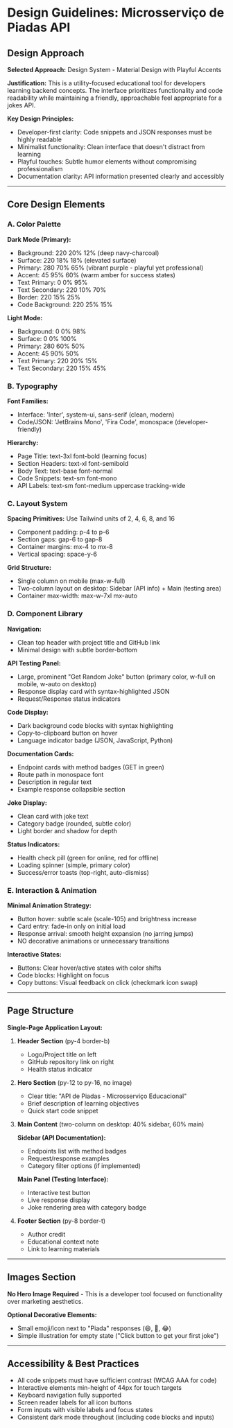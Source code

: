 # Design Guidelines: Microsserviço de Piadas API

## Design Approach

**Selected Approach:** Design System - Material Design with Playful Accents

**Justification:** This is a utility-focused educational tool for developers learning backend concepts. The interface prioritizes functionality and code readability while maintaining a friendly, approachable feel appropriate for a jokes API.

**Key Design Principles:**
- Developer-first clarity: Code snippets and JSON responses must be highly readable
- Minimalist functionality: Clean interface that doesn't distract from learning
- Playful touches: Subtle humor elements without compromising professionalism
- Documentation clarity: API information presented clearly and accessibly

---

## Core Design Elements

### A. Color Palette

**Dark Mode (Primary):**
- Background: 220 20% 12% (deep navy-charcoal)
- Surface: 220 18% 18% (elevated surface)
- Primary: 280 70% 65% (vibrant purple - playful yet professional)
- Accent: 45 95% 60% (warm amber for success states)
- Text Primary: 0 0% 95%
- Text Secondary: 220 10% 70%
- Border: 220 15% 25%
- Code Background: 220 25% 15%

**Light Mode:**
- Background: 0 0% 98%
- Surface: 0 0% 100%
- Primary: 280 60% 50%
- Accent: 45 90% 50%
- Text Primary: 220 20% 15%
- Text Secondary: 220 15% 45%

### B. Typography

**Font Families:**
- Interface: 'Inter', system-ui, sans-serif (clean, modern)
- Code/JSON: 'JetBrains Mono', 'Fira Code', monospace (developer-friendly)

**Hierarchy:**
- Page Title: text-3xl font-bold (learning focus)
- Section Headers: text-xl font-semibold
- Body Text: text-base font-normal
- Code Snippets: text-sm font-mono
- API Labels: text-sm font-medium uppercase tracking-wide

### C. Layout System

**Spacing Primitives:** Use Tailwind units of 2, 4, 6, 8, and 16
- Component padding: p-4 to p-6
- Section gaps: gap-6 to gap-8
- Container margins: mx-4 to mx-8
- Vertical spacing: space-y-6

**Grid Structure:**
- Single column on mobile (max-w-full)
- Two-column layout on desktop: Sidebar (API info) + Main (testing area)
- Container max-width: max-w-7xl mx-auto

### D. Component Library

**Navigation:**
- Clean top header with project title and GitHub link
- Minimal design with subtle border-bottom

**API Testing Panel:**
- Large, prominent "Get Random Joke" button (primary color, w-full on mobile, w-auto on desktop)
- Response display card with syntax-highlighted JSON
- Request/Response status indicators

**Code Display:**
- Dark background code blocks with syntax highlighting
- Copy-to-clipboard button on hover
- Language indicator badge (JSON, JavaScript, Python)

**Documentation Cards:**
- Endpoint cards with method badges (GET in green)
- Route path in monospace font
- Description in regular text
- Example response collapsible section

**Joke Display:**
- Clean card with joke text
- Category badge (rounded, subtle color)
- Light border and shadow for depth

**Status Indicators:**
- Health check pill (green for online, red for offline)
- Loading spinner (simple, primary color)
- Success/error toasts (top-right, auto-dismiss)

### E. Interaction & Animation

**Minimal Animation Strategy:**
- Button hover: subtle scale (scale-105) and brightness increase
- Card entry: fade-in only on initial load
- Response arrival: smooth height expansion (no jarring jumps)
- NO decorative animations or unnecessary transitions

**Interactive States:**
- Buttons: Clear hover/active states with color shifts
- Code blocks: Highlight on focus
- Copy buttons: Visual feedback on click (checkmark icon swap)

---

## Page Structure

**Single-Page Application Layout:**

1. **Header Section** (py-4 border-b)
   - Logo/Project title on left
   - GitHub repository link on right
   - Health status indicator

2. **Hero Section** (py-12 to py-16, no image)
   - Clear title: "API de Piadas - Microsserviço Educacional"
   - Brief description of learning objectives
   - Quick start code snippet

3. **Main Content** (two-column on desktop: 40% sidebar, 60% main)
   
   **Sidebar (API Documentation):**
   - Endpoints list with method badges
   - Request/response examples
   - Category filter options (if implemented)
   
   **Main Panel (Testing Interface):**
   - Interactive test button
   - Live response display
   - Joke rendering area with category badge

4. **Footer Section** (py-8 border-t)
   - Author credit
   - Educational context note
   - Link to learning materials

---

## Images Section

**No Hero Image Required** - This is a developer tool focused on functionality over marketing aesthetics.

**Optional Decorative Elements:**
- Small emoji/icon next to "Piada" responses (😄, 🤣, 😂)
- Simple illustration for empty state ("Click button to get your first joke")

---

## Accessibility & Best Practices

- All code snippets must have sufficient contrast (WCAG AAA for code)
- Interactive elements min-height of 44px for touch targets
- Keyboard navigation fully supported
- Screen reader labels for all icon buttons
- Form inputs with visible labels and focus states
- Consistent dark mode throughout (including code blocks and inputs)